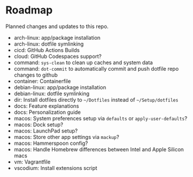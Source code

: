 # Roadmap

Planned changes and updates to this repo.

- arch-linux: app/package installation
- arch-linux: dotfile symlinking
- cicd: GitHub Actions Builds
- cloud: GitHub Codespaces support?
- command: `sys-clean` to clean up caches and system data
- command: `dot-commit` to automatically commit and push dotfile repo changes to
  github
- container: Containerfile
- debian-linux: app/package installation
- debian-linux: dotfile symlinking
- dir: Install dotfiles directly to `~/Dotfiles` instead of `~/Setup/dotfiles`
- docs: Feature explanations
- docs: Personalization guide
- macos: System preferences setup via `defaults` or `apply-user-defaults`?
- macos: Dock setup?
- macos: LaunchPad setup?
- macos: Store other app settings via `mackup`?
- macos: Hammerspoon config?
- macos: Handle Homebrew differences between Intel and Apple Silicon macs
- vm: Vagrantfile
- vscodium: Install extensions script
